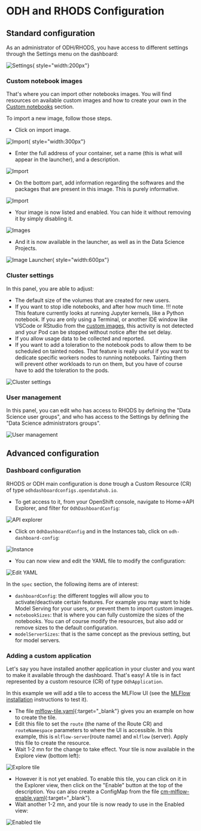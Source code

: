 # ODH and RHODS Configuration

## Standard configuration

As an administrator of ODH/RHODS, you have access to different settings through the Settings menu on the dashboard:

![Settings](img/settings.png){ style="width:200px"}

### Custom notebook images

That's where you can import other notebooks images. You will find resources on available custom images and how to create your own in the [Custom notebooks](custom-notebooks.md) section.

To import a new image, follow those steps.

- Click on import image.

![Import](img/import.png){ style="width:300px"}

- Enter the full address of your container, set a name (this is what will appear in the launcher), and a description.

![Import](img/import-1.png)

- On the bottom part, add information regarding the softwares and the packages that are present in this image. This is purely informative.

![Import](img/import-2.png)

- Your image is now listed and enabled. You can hide it without removing it by simply disabling it.

![Images](img/custom-images-list.png)

- And it is now available in the launcher, as well as in the Data Science Projects.

![Image Launcher](img/custom-image-launcher.png){ style="width:600px"}

### Cluster settings

In this panel, you are able to adjust:

- The default size of the volumes that are created for new users.
- If you want to stop idle notebooks, and after how much time.
!!! note
    This feature currently looks at running Jupyter kernels, like a Python notebook. If you are only using a Terminal, or another IDE window like VSCode or RStudio from the [custom images](custom-notebooks.md), this activity is not detected and your Pod can be stopped without notice after the set delay.
- If you allow usage data to be collected and reported.
- If you want to add a toleration to the notebook pods to allow them to be scheduled on tainted nodes. That feature is really useful if you want to dedicate specific workers nodes to running notebooks. Tainting them will prevent other workloads to run on them, but you have of course have to add the toleration to the pods.

![Cluster settings](img/cluster-settings.png)

### User management

In this panel, you can edit who has access to RHODS by defining the "Data Science user groups", and who has access to the Settings by defining the "Data Science administrators groups".

![User management](img/user-management.png)

## Advanced configuration

### Dashboard configuration

RHODS or ODH main configuration is done trough a Custom Resource (CR) of type `odhdashboardconfigs.opendatahub.io`.

- To get access to it, from your OpenShift console, navigate to Home->API Explorer, and filter for `OdhDashboardConfig`:

![API explorer](img/api-explorer.png)

- Click on `OdhDashboardConfig` and in the Instances tab, click on `odh-dashboard-config`:

![Instance](img/instance.png)

- You can now view and edit the YAML file to modify the configuration:

![Edit YAML](img/edit-yaml.png)

In the `spec` section, the following items are of interest:

- `dashboardConfig`: the different toggles will allow you to activate/deactivate certain features. For example you may want to hide Model Serving for your users, or prevent them to import custom images.
- `notebookSizes`: that is where you can fully customize the sizes of the notebooks. You can of course modify the resources, but also add or remove sizes to the default configuration.
- `modelServerSizes`: that is the same concept as the previous setting, but for model servers.

### Adding a custom application

Let's say you have installed another application in your cluster and you want to make it available through the dashboard. That's easy! A tile is in fact represented by a custom resource (CR) of type `OdhApplication`.

In this example we will add a tile to access the MLFlow UI (see the [MLFlow installation](../tools-and-applications/mlflow/mlflow.md) instructions to test it).

- The file [mlflow-tile.yaml](mlflow-tile.yaml){:target="_blank"} gives you an example on how to create the tile.
- Edit this file to set the `route` (the name of the Route CR) and `routeNamespace` parameters to where the UI is accessible. In this example, this is `mlflow-server`(route name) and `mlflow` (server). Apply this file to create the resource.
- Wait 1-2 mn for the change to take effect. Your tile is now available in the Explore view (bottom left):

![Explore tile](img/explore-tile.png)

- However it is not yet enabled. To enable this tile, you can click on it in the Explorer view, then click on the "Enable" button at the top of the description. You can also create a ConfigMap from the file [cm-mlflow-enable.yaml](cm-mlflow-enable.yaml){:target="_blank"}.
- Wait another 1-2 mn, and your tile is now ready to use in the Enabled view:

![Enabled tile](img/enabled-tile.png)
